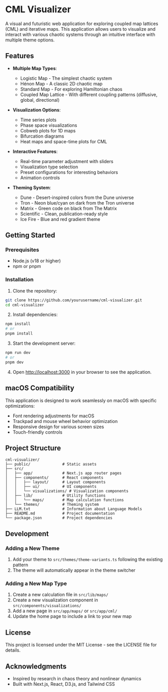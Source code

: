 # CML Visualizer

A visual and futuristic web application for exploring coupled map lattices (CML) and iterative maps. This application allows users to visualize and interact with various chaotic systems through an intuitive interface with multiple theme options.

## Features

- **Multiple Map Types**:
  - Logistic Map - The simplest chaotic system
  - Hénon Map - A classic 2D chaotic map
  - Standard Map - For exploring Hamiltonian chaos
  - Coupled Map Lattice - With different coupling patterns (diffusive, global, directional)

- **Visualization Options**:
  - Time series plots
  - Phase space visualizations
  - Cobweb plots for 1D maps
  - Bifurcation diagrams
  - Heat maps and space-time plots for CML

- **Interactive Features**:
  - Real-time parameter adjustment with sliders
  - Visualization type selection
  - Preset configurations for interesting behaviors
  - Animation controls

- **Theming System**:
  - Dune - Desert-inspired colors from the Dune universe
  - Tron - Neon blue/cyan on dark from the Tron universe
  - Matrix - Green code on black from The Matrix
  - Scientific - Clean, publication-ready style
  - Ice Fire - Blue and red gradient theme

## Getting Started

### Prerequisites

- Node.js (v18 or higher)
- npm or pnpm

### Installation

1. Clone the repository:
```bash
git clone https://github.com/yourusername/cml-visualizer.git
cd cml-visualizer
```

2. Install dependencies:
```bash
npm install
# or
pnpm install
```

3. Start the development server:
```bash
npm run dev
# or
pnpm dev
```

4. Open [http://localhost:3000](http://localhost:3000) in your browser to see the application.

## macOS Compatibility

This application is designed to work seamlessly on macOS with specific optimizations:
- Font rendering adjustments for macOS
- Trackpad and mouse wheel behavior optimization
- Responsive design for various screen sizes
- Touch-friendly controls

## Project Structure

```
cml-visualizer/
├── public/              # Static assets
├── src/
│   ├── app/             # Next.js app router pages
│   ├── components/      # React components
│   │   ├── layout/      # Layout components
│   │   ├── ui/          # UI components
│   │   └── visualizations/ # Visualization components
│   ├── lib/             # Utility functions
│   │   └── maps/        # Map calculation functions
│   └── themes/          # Theming system
├── LLM.txt              # Information about Language Models
├── README.md            # Project documentation
└── package.json         # Project dependencies
```

## Development

### Adding a New Theme

1. Add your theme to `src/themes/theme-variants.ts` following the existing pattern
2. The theme will automatically appear in the theme switcher

### Adding a New Map Type

1. Create a new calculation file in `src/lib/maps/`
2. Create a new visualization component in `src/components/visualizations/`
3. Add a new page in `src/app/maps/` or `src/app/cml/`
4. Update the home page to include a link to your new map

## License

This project is licensed under the MIT License - see the LICENSE file for details.

## Acknowledgments

- Inspired by research in chaos theory and nonlinear dynamics
- Built with Next.js, React, D3.js, and Tailwind CSS
